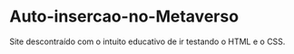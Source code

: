 # Auto-insercao-no-Metaverso
 Site descontraído com o intuito educativo de ir testando o HTML e o CSS.
